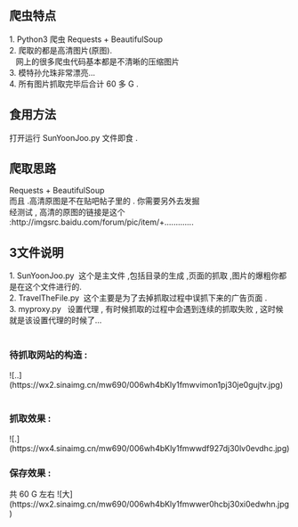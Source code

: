 <h2>爬虫特点</h2>
1. Python3 爬虫 Requests + BeautifulSoup <br>
2. 爬取的都是高清图片(原图). <br>
    网上的很多爬虫代码基本都是不清晰的压缩图片<br>
3. 模特孙允珠非常漂亮...<br>
4. 所有图片抓取完毕后合计 60 多 G  .

<h2>食用方法</h2>
打开运行 SunYoonJoo.py 文件即食 .<br>

<h2>爬取思路</h2>
Requests + BeautifulSoup<br>
而且 .高清原图是不在贴吧帖子里的 . 你需要另外去发掘 <br>
经测试 , 高清的原图的链接是这个 :http://imgsrc.baidu.com/forum/pic/item/+.............<br>

<h2> 3文件说明</h2>
1. SunYoonJoo.py  这个是主文件 ,包括目录的生成 ,页面的抓取 ,图片的爆粗你都是在这个文件进行的.<br>
2. TravelTheFile.py  这个主要是为了去掉抓取过程中误抓下来的广告页面 .<br>
3. myproxy.py   设置代理 , 有时候抓取的过程中会遇到连续的抓取失败 , 这时候就是该设置代理的时候了...<br>
<br>

<h3>待抓取网站的构造 :</h3> 
![..](https://wx2.sinaimg.cn/mw690/006wh4bKly1fmwvimon1pj30je0gujtv.jpg) <br>

<br>

<h3>抓取效果 :</h3> 
![.](https://wx4.sinaimg.cn/mw690/006wh4bKly1fmwwdf927dj30lv0evdhc.jpg) <br>

<h3>保存效果 :</h3>
共 60 G 左右
![大](https://wx2.sinaimg.cn/mw690/006wh4bKly1fmwwer0hcbj30xi0edwhn.jpg)
